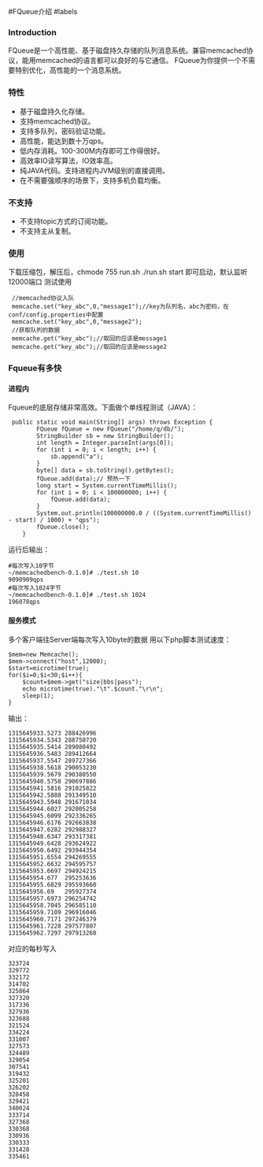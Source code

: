 #FQueue介绍
#labels
### Introduction 

FQueue是一个高性能、基于磁盘持久存储的队列消息系统。兼容memcached协议，能用memcached的语言都可以良好的与它通信。
FQueue为你提供一个不需要特别优化，高性能的一个消息系统。


### 特性 

  * 基于磁盘持久化存储。
  * 支持memcached协议。
  * 支持多队列，密码验证功能。
  * 高性能，能达到数十万qps。
  * 低内存消耗。100-300M内存即可工作得很好。
  * 高效率IO读写算法，IO效率高。
  * 纯JAVA代码。支持进程内JVM级别的直接调用。
  * 在不需要强顺序的场景下，支持多机负载均衡。
### 不支持 
  * 不支持topic方式的订阅功能。
  * 不支持主从复制。
###  使用 
  下载压缩包，解压后，chmode 755 run.sh
   ./run.sh start 即可启动，默认监听12000端口
   测试使用
  ```
   //memcached协议入队
   memcache.set("key_abc",0,"message1");//key为队列名，abc为密码，在conf/config.properties中配置
   memcache.set("key_abc",0,"message2");
   //获取队列的数据
   memcache.get("key_abc");//取回的应该是message1
   memcache.get("key_abc");//取回的应该是message2

   ```
###  Fqueue有多快 
#### 进程内
Fqueue的底层存储非常高效。下面做个单线程测试（JAVA）：
```
 public static void main(String[] args) throws Exception {
        FQueue fQueue = new FQueue("/home/q/db/");
        StringBuilder sb = new StringBuilder();
        int length = Integer.parseInt(args[0]);
        for (int i = 0; i < length; i++) {
            sb.append("a");
        }
        byte[] data = sb.toString().getBytes();
        fQueue.add(data);// 预热一下
        long start = System.currentTimeMillis();
        for (int i = 0; i < 100000000; i++) {
            fQueue.add(data);
        }
        System.out.println(100000000.0 / ((System.currentTimeMillis() - start) / 1000) + "qps");
        fQueue.close();
    }
```
运行后输出：
```
#每次写入10字节
~/memcachedbench-0.1.0]# ./test.sh 10
9090909qps
#每次写入1024字节
~/memcachedbench-0.1.0]# ./test.sh 1024
196078qps
```
#### 服务模式
多个客户端往Server端每次写入10byte的数据
用以下php脚本测试速度：
```
$mem=new Memcache();
$mem->connect("host",12000);
$start=microtime(true);
for($i=0;$i<30;$i++){
	$count=$mem->get("size|bbs|pass");
	echo microtime(true)."\t".$count."\r\n";
	sleep(1);
}
```
输出：
```
1315645933.5273	288426996
1315645934.5343	288750720
1315645935.5414	289080492
1315645936.5483	289412664
1315645937.5547	289727366
1315645938.5618	290053230
1315645939.5679	290380550
1315645940.5758	290697886
1315645941.5816	291025822
1315645942.5888	291349510
1315645943.5948	291671034
1315645944.6027	292005258
1315645945.6099	292336265
1315645946.6176	292663838
1315645947.6282	292988327
1315645948.6347	293317381
1315645949.6428	293624922
1315645950.6492	293944354
1315645951.6554	294269555
1315645952.6632	294595757
1315645953.6697	294924215
1315645954.677	295253636
1315645955.6829	295593660
1315645956.69	295927374
1315645957.6973	296254742
1315645958.7045	296585110
1315645959.7109	296916046
1315645960.7171	297246379
1315645961.7228	297577807
1315645962.7297	297913268
```
对应的每秒写入
```
323724
329772
332172
314702
325864
327320
317336
327936
323688
321524
334224
331007
327573
324489
329054
307541
319432
325201
326202
328458
329421
340024
333714
327368
330368
330936
330333
331428
335461

```






